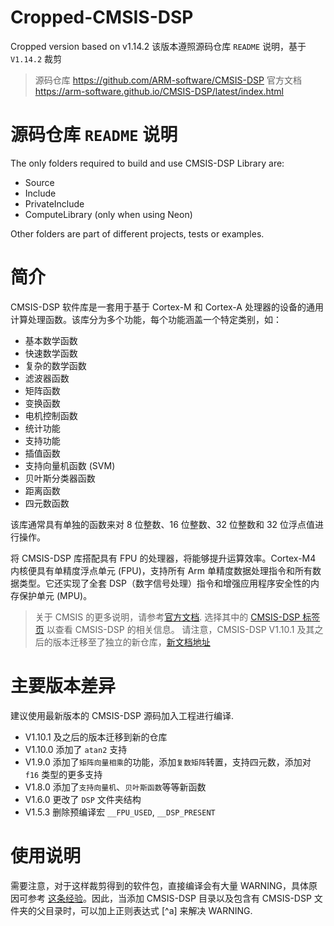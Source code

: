# Cropped-CMSIS-DSP

Cropped version based on v1.14.2
该版本遵照源码仓库 `README` 说明，基于 `V1.14.2` 裁剪

> 源码仓库 https://github.com/ARM-software/CMSIS-DSP
> 官方文档 https://arm-software.github.io/CMSIS-DSP/latest/index.html

# 源码仓库 `README` 说明

The only folders required to build and use CMSIS-DSP Library are:

- Source
- Include
- PrivateInclude
- ComputeLibrary (only when using Neon)

Other folders are part of different projects, tests or examples.

# 简介

CMSIS-DSP 软件库是一套用于基于 Cortex-M 和 Cortex-A 处理器的设备的通用计算处理函数。该库分为多个功能，每个功能涵盖一个特定类别，如：

- 基本数学函数
- 快速数学函数
- 复杂的数学函数
- 滤波器函数
- 矩阵函数
- 变换函数
- 电机控制函数
- 统计功能
- 支持功能
- 插值函数
- 支持向量机函数 (SVM)
- 贝叶斯分类器函数
- 距离函数
- 四元数函数

该库通常具有单独的函数来对 8 位整数、16 位整数、32 位整数和 32 位浮点值进行操作。

将 CMSIS-DSP 库搭配具有 FPU 的处理器，将能够提升运算效率。Cortex-M4 内核便具有单精度浮点单元 (FPU)，支持所有 Arm 单精度数据处理指令和所有数据类型。它还实现了全套 DSP（数字信号处理）指令和增强应用程序安全性的内存保护单元 (MPU)。

> 关于 CMSIS 的更多说明，请参考[官方文档](https://arm-software.github.io/CMSIS_5/latest/General/html/index.html). 选择其中的 [CMSIS-DSP 标签页](https://arm-software.github.io/CMSIS_5/latest/DSP/html/index.html) 以查看 CMSIS-DSP 的相关信息。
> 请注意，CMSIS-DSP V1.10.1 及其之后的版本迁移至了独立的新仓库，[新文档地址](https://arm-software.github.io/CMSIS-DSP/latest/index.html)

# 主要版本差异

建议使用最新版本的 CMSIS-DSP 源码加入工程进行编译.

- V1.10.1 及之后的版本迁移到新的仓库
- V1.10.0 添加了 `atan2` 支持
- V1.9.0 添加了`矩阵向量相乘`的功能，添加`复数矩阵`转置，支持四元数，添加对 `f16` 类型的更多支持
- V1.8.0 添加了`支持向量机`、`贝叶斯函数`等等新函数
- V1.6.0 更改了 `DSP` 文件夹结构
- V1.5.3 删除预编译宏 `__FPU_USED`, `__DSP_PRESENT`

# 使用说明

需要注意，对于这样裁剪得到的软件包，直接编译会有大量 WARNING，具体原因可参考 [这条经验](https://g6ursaxeei.feishu.cn/wiki/wikcnvTNsHomNrfLE0PVHN5VWhc?field=fldrk77lHy&record=recDLg4nf3&table=tbl5nghP4qHQIiZ5&view=vewlyW2exr)。因此，当添加 CMSIS-DSP 目录以及包含有 CMSIS-DSP 文件夹的父目录时，可以加上正则表达式 [^a] 来解决 WARNING.
